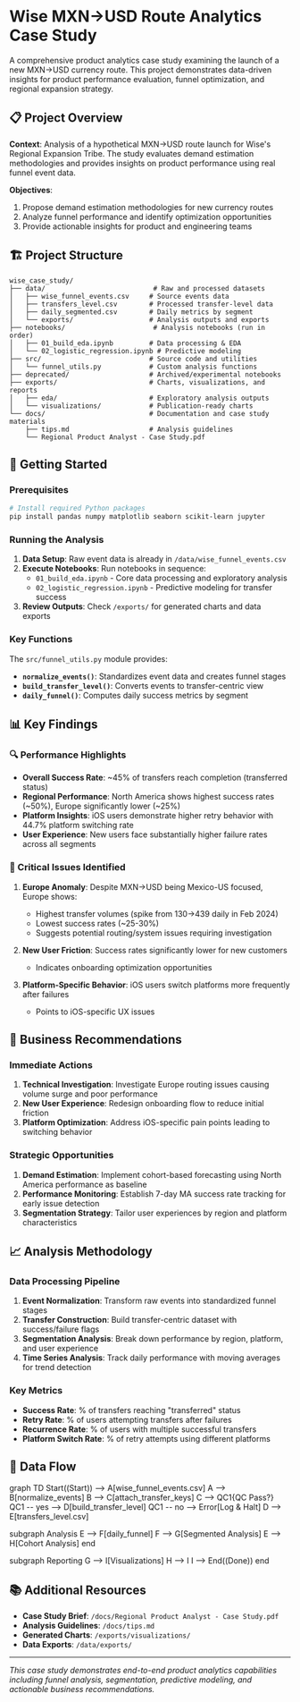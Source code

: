 
# Wise MXN→USD Route Analytics Case Study

A comprehensive product analytics case study examining the launch of a new MXN→USD currency route. This project demonstrates data-driven insights for product performance evaluation, funnel optimization, and regional expansion strategy.

## 📋 Project Overview

**Context**: Analysis of a hypothetical MXN→USD route launch for Wise's Regional Expansion Tribe. The study evaluates demand estimation methodologies and provides insights on product performance using real funnel event data.

**Objectives**:
1. Propose demand estimation methodologies for new currency routes
2. Analyze funnel performance and identify optimization opportunities  
3. Provide actionable insights for product and engineering teams

## 🏗️ Project Structure

```
wise_case_study/
├── data/                           # Raw and processed datasets
│   ├── wise_funnel_events.csv     # Source events data
│   ├── transfers_level.csv        # Processed transfer-level data
│   ├── daily_segmented.csv        # Daily metrics by segment
│   └── exports/                   # Analysis outputs and exports
├── notebooks/                      # Analysis notebooks (run in order)
│   ├── 01_build_eda.ipynb         # Data processing & EDA
│   └── 02_logistic_regression.ipynb # Predictive modeling
├── src/                           # Source code and utilities
│   └── funnel_utils.py            # Custom analysis functions
├── deprecated/                    # Archived/experimental notebooks
├── exports/                       # Charts, visualizations, and reports
│   ├── eda/                       # Exploratory analysis outputs
│   └── visualizations/            # Publication-ready charts
└── docs/                          # Documentation and case study materials
    ├── tips.md                    # Analysis guidelines
    └── Regional Product Analyst - Case Study.pdf
```

## 🚀 Getting Started

### Prerequisites
```bash
# Install required Python packages
pip install pandas numpy matplotlib seaborn scikit-learn jupyter
```

### Running the Analysis
1. **Data Setup**: Raw event data is already in `/data/wise_funnel_events.csv`
2. **Execute Notebooks**: Run notebooks in sequence:
   - `01_build_eda.ipynb` - Core data processing and exploratory analysis
   - `02_logistic_regression.ipynb` - Predictive modeling for transfer success
3. **Review Outputs**: Check `/exports/` for generated charts and data exports

### Key Functions
The `src/funnel_utils.py` module provides:
- **`normalize_events()`**: Standardizes event data and creates funnel stages
- **`build_transfer_level()`**: Converts events to transfer-centric view
- **`daily_funnel()`**: Computes daily success metrics by segment

## 📊 Key Findings

### 🔍 Performance Highlights
- **Overall Success Rate**: ~45% of transfers reach completion (transferred status)
- **Regional Performance**: North America shows highest success rates (~50%), Europe significantly lower (~25%)
- **Platform Insights**: iOS users demonstrate higher retry behavior with 44.7% platform switching rate
- **User Experience**: New users face substantially higher failure rates across all segments

### 🚨 Critical Issues Identified
1. **Europe Anomaly**: Despite MXN→USD being Mexico-US focused, Europe shows:
   - Highest transfer volumes (spike from 130→439 daily in Feb 2024)
   - Lowest success rates (~25-30%)
   - Suggests potential routing/system issues requiring investigation

2. **New User Friction**: Success rates significantly lower for new customers
   - Indicates onboarding optimization opportunities

3. **Platform-Specific Behavior**: iOS users switch platforms more frequently after failures
   - Points to iOS-specific UX issues

## 🎯 Business Recommendations

### Immediate Actions
1. **Technical Investigation**: Investigate Europe routing issues causing volume surge and poor performance
2. **New User Experience**: Redesign onboarding flow to reduce initial friction
3. **Platform Optimization**: Address iOS-specific pain points leading to switching behavior

### Strategic Opportunities  
1. **Demand Estimation**: Implement cohort-based forecasting using North America performance as baseline
2. **Performance Monitoring**: Establish 7-day MA success rate tracking for early issue detection
3. **Segmentation Strategy**: Tailor user experiences by region and platform characteristics

## 📈 Analysis Methodology

### Data Processing Pipeline
1. **Event Normalization**: Transform raw events into standardized funnel stages
2. **Transfer Construction**: Build transfer-centric dataset with success/failure flags
3. **Segmentation Analysis**: Break down performance by region, platform, and user experience
4. **Time Series Analysis**: Track daily performance with moving averages for trend detection

### Key Metrics
- **Success Rate**: % of transfers reaching "transferred" status
- **Retry Rate**: % of users attempting transfers after failures
- **Recurrence Rate**: % of users with multiple successful transfers
- **Platform Switch Rate**: % of retry attempts using different platforms

## 🔄 Data Flow

graph TD
  Start((Start)) --> A[wise_funnel_events.csv]
  A --> B[normalize_events]
  B --> C[attach_transfer_keys]
  C --> QC1{QC Pass?}
  QC1 -- yes --> D[build_transfer_level]
  QC1 -- no --> Error[Log & Halt]
  D --> E[transfers_level.csv]

  subgraph Analysis
    E --> F[daily_funnel]
    F --> G[Segmented Analysis]
    E --> H[Cohort Analysis]
  end

  subgraph Reporting
    G --> I[Visualizations]
    H --> I
    I --> End((Done))
  end

## 📚 Additional Resources

- **Case Study Brief**: `/docs/Regional Product Analyst - Case Study.pdf`
- **Analysis Guidelines**: `/docs/tips.md`
- **Generated Charts**: `/exports/visualizations/`
- **Data Exports**: `/data/exports/`

---

*This case study demonstrates end-to-end product analytics capabilities including funnel analysis, segmentation, predictive modeling, and actionable business recommendations.*  
